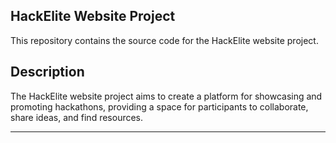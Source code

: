 ## HackElite Website Project

This repository contains the source code for the HackElite website project.

## Description

The HackElite website project aims to create a platform for showcasing and promoting hackathons, providing a space for participants to collaborate, share ideas, and find resources.

**************